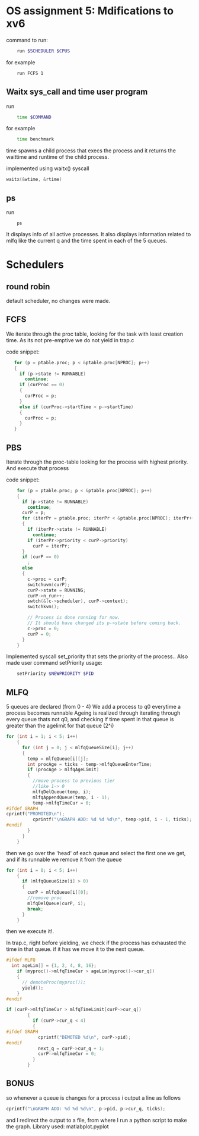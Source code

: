 # OS assignment 5: Mdifications to xv6

command to run:
```bash
    run $SCHEDULER $CPUS
```
for example
```bash
    run FCFS 1
```
## Waitx sys_call and time user program
run
```bash
    time $COMMAND
```
for example
```bash
    time benchmark
```

time spawns a child process that execs the process and it returns the waittime and runtime of the child process.

implemented using waitx() syscall
```c
waitx(&wtime, &rtime)
```

## ps
run
```
    ps
```
It displays info of all active processes. It also displays information related to mlfq like the current q and the time spent in each of the 5 queues.

# Schedulers
## round robin
default scheduler, no changes were made.
## FCFS
We iterate through the proc table, looking for the task with least creation time.
As its not pre-emptive we do not yield in trap.c
    
 code snippet:
 ```c
    for (p = ptable.proc; p < &ptable.proc[NPROC]; p++)
    {
      if (p->state != RUNNABLE)
        continue;
      if (curProc == 0)
      {
        curProc = p;
      }
      else if (curProc->startTime > p->startTime)
      {
        curProc = p;
      }
    }
```

## PBS
Iterate through the proc-table looking for the process with highest priority.
And execute that process
    
code snippet:
```c
    for (p = ptable.proc; p < &ptable.proc[NPROC]; p++)
    {
      if (p->state != RUNNABLE)
        continue;
      curP = p;
      for (iterPr = ptable.proc; iterPr < &ptable.proc[NPROC]; iterPr++)
      {
        if (iterPr->state != RUNNABLE)
          continue;
        if (iterPr->priority < curP->priority)
          curP = iterPr;
      }
      if (curP == 0)
        ;
      else
      {
        c->proc = curP;
        switchuvm(curP);
        curP->state = RUNNING;
        curP->n_run++;
        swtch(&(c->scheduler), curP->context);
        switchkvm();

        // Process is done running for now.
        // It should have changed its p->state before coming back.
        c->proc = 0;
        curP = 0;
      }
    }
```
    
Implemented syscall set_priority that sets the priority of the process..
Also made user command setPriority
usage:
```bash
    setPriority $NEWPRIORITY $PID
```
    
## MLFQ
5 queues are declared (from 0 - 4)
We add a process to q0 everytime a process becomes runnable
Ageing is realized through iterating through every queue thats not q0, and checking if time spent in that queue is greater than the agelimit for that queue (2^i)

```c
for (int i = 1; i < 5; i++)
    {
      for (int j = 0; j < mlfqQueueSize[i]; j++)
      {
        temp = mlfqQueue[i][j];
        int procAge = ticks - temp->mlfqQueueEnterTime;
        if (procAge > mlfqAgeLimit)
        {
          //move process to previous tier
          //like 1-> 0
          mlfqDelQueue(temp, i);
          mlfqAppendQueue(temp, i - 1);
          temp->mlfqTimeCur = 0;
#ifdef GRAPH
cprintf("PROMOTED\n");
          cprintf("\nGRAPH ADD: %d %d %d\n", temp->pid, i - 1, ticks);
#endif
        }
      }
    }
```

then we go over the 'head' of each queue and select the first one we get, and if its runnable we remove it from the queue
```c
for (int i = 0; i < 5; i++)
    {
      if (mlfqQueueSize[i] > 0)
      {
        curP = mlfqQueue[i][0];
        //remove proc
        mlfqDelQueue(curP, i);
        break;
      }
    }
```
then we execute it!.


In trap.c, right before yielding, we check if the process has exhausted the time in that queue. if it has we move it to the next queue.

```c
#ifdef MLFQ
  int ageLim[] = {1, 2, 4, 8, 16};
    if (myproc()->mlfqTimeCur > ageLim[myproc()->cur_q])
    {
      // demoteProc(myproc());
      yield();
    }
#endif
```
```c
if (curP->mlfqTimeCur > mlfqTimeLimit[curP->cur_q])
        {
          if (curP->cur_q < 4)
          {
#ifdef GRAPH
            cprintf("DEMOTED %d\n", curP->pid);
#endif
            next_q = curP->cur_q + 1;
            curP->mlfqTimeCur = 0;
          }
        }
```

## BONUS
so whenever a queue is changes for a process i output a line as follows
```c
cprintf("\nGRAPH ADD: %d %d %d\n", p->pid, p->cur_q, ticks);
```


and I redirect the output to a file, from where I run a python script to make the graph. Library used: matlabplot.pyplot
